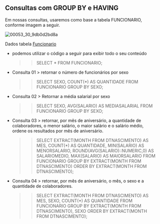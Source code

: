 ## Consultas com GROUP BY e HAVING ##

Em nossas consultas, usaremos como base a tabela FUNCIONARIO, conforme imagem a seguir.

![00053_30_9db0d2bd8a](https://github.com/user-attachments/assets/6c64b8ed-858a-4f5a-a8f7-a3db4e490277)

Dados tabela [Funcionario](https://github.com/FlaysonSantos/SQL-Database-Specialist/tree/main/TREINAMENTO/Consultas%20com%20o%20comando%20SELECT/Agrupamento%20de%20dados%20GROUP%20BY/dados.sql)

- podemos utilizar o código a seguir para exibir todo o seu conteúdo

    >> SELECT * FROM FUNCIONARIO;

 - Consulta 01 > retornar o número de funcionários por sexo

   >> SELECT SEXO, COUNT(*) AS QUANTIDADE FROM FUNCIONARIO
   >> GROUP BY SEXO;

- Consulta 02 > Retornar a média salarial por sexo

  >> SELECT SEXO,
    >> AVG(SALARIO) AS MEDIASALARIAL
  >> FROM FUNCIONARIO
  >> GROUP BY SEXO;

- Consulta 03 > retornar, por mês de aniversário, a quantidade de colaboradores, o menor salário, o maior salário e o salário médio, ordene os resultados por mês de aniversário.

  >> SELECT EXTRACT(MONTH FROM DTNASCIMENTO) AS MES,
    >> COUNT(*) AS QUANTIDADE,
   >> MIN(SALARIO) AS MENORSALARIO,
    >> ROUND(AVG(SALARIO)::NUMERIC,0) AS SALARIOMEDIO,
    >> MAX(SALARIO) AS MAIORSALARIO
  >> FROM FUNCIONARIO
  >> GROUP BY EXTRACT(MONTH FROM DTNASCIMENTO)
  >> ORDER BY EXTRACT(MONTH FROM DTNASCIMENTO);

- Consulta 04 >  retornar, por mês de aniversário, o mês, o sexo e a quantidade de colaboradores.

  >> SELECT EXTRACT(MONTH FROM DTNASCIMENTO) AS MES,
     >> SEXO,
     >> COUNT(*) AS QUANTIDADE
  >> FROM FUNCIONARIO
  >> GROUP BY EXTRACT(MONTH FROM DTNASCIMENTO), SEXO
  >> ORDER BY EXTRACT(MONTH FROM DTNASCIMENTO);

  
